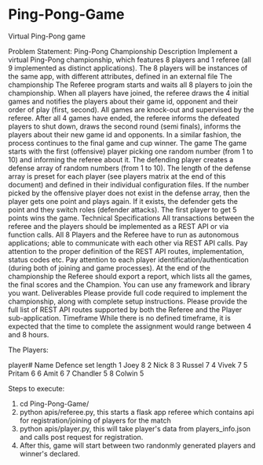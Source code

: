 # Ping-Pong-Game
Virtual Ping-Pong game

Problem Statement: 
Ping-Pong Championship
Description
Implement a virtual Ping-Pong championship, which features 8 players
and 1 referee (all 9 implemented as distinct applications). The 8 players
will be instances of the same app, with different attributes, defined in an
external file
The championship
The Referee program starts and waits all 8 players to join the
championship. When all players have joined, the referee draws the 4 initial
games and notifies the players about their game id, opponent and their
order of play (first, second).
All games are knock-out and supervised by the referee. After all 4 games
have ended, the referee informs the defeated players to shut down,
draws the second round (semi finals), informs the players about their new
game id and opponents. In a similar fashion, the process continues to the
final game and cup winner.
The game
The game starts with the first (offensive) player picking one random
number (from 1 to 10) and informing the referee about it. The defending
player creates a defense array of random numbers (from 1 to 10). The
length of the defense array is preset for each player (see players matrix at
the end of this document) and defined in their individual configuration
files.
If the number picked by the offensive player does not exist in the defense
array, then the player gets one point and plays again. If it exists, the
defender gets the point and they switch roles (defender attacks).
The first player to get 5 points wins the game.
Technical Specifications
All transactions between the referee and the players should be
implemented as a REST API or via function calls.
All 8 Players and the Referee have to run as autonomous applications;
able to communicate with each other via REST API calls.
Pay attention to the proper definition of the REST API routes,
implementation, status codes etc. 
Pay attention to each player identification/authentication (during both of
joining and game processes).
At the end of the championship the Referee should export a report, which
lists all the games, the final scores and the Champion.
You can use any framework and library you want.
Deliverables
Please provide full code required to implement the championship, along
with complete setup instructions.
Please provide the full list of REST API routes supported by both the Referee
and the Player sub-application.
Timeframe
While there is no defined timeframe, it is expected that the time to
complete the assignment would range between 4 and 8 hours.

The Players: 

  player#  Name     Defence set length
  1        Joey     8
  2        Nick     8
  3        Russel   7
  4        Vivek    7
  5        Pritam   6
  6        Amit     6
  7        Chandler 5
  8        Colwin   5 

Steps to execute:
  1. cd Ping-Pong-Game/
  2. python apis/referee.py, this starts a flask app referee which contains api for registration/joining of players   for the match
  3. python apis/player.py, this will take player's data from players_info.json and calls post request for     registration. 
  4. After this, game will start between two randonmly generated players and winner's declared. 
